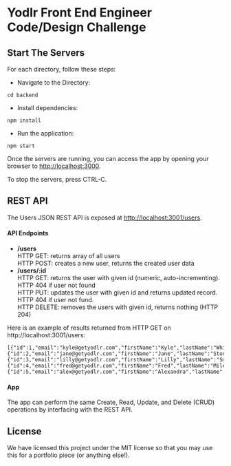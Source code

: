 Yodlr Front End Engineer Code/Design Challenge
=======================

## Start The Servers

For each directory, follow these steps:

* Navigate to the Directory:

```
cd backend
```

* Install dependencies:

```
npm install
```

* Run the application:

```
npm start
```

Once the servers are running, you can access the app by opening your browser to [http://localhost:3000](http://localhost:3000).

To stop the servers, press CTRL-C.


## REST API

The Users JSON REST API is exposed at [http://localhost:3001/users](http://localhost:3001).


#### API Endpoints

* **/users**  
HTTP GET: returns array of all users  
HTTP POST: creates a new user, returns the created user data
* **/users/:id**  
HTTP GET: returns the user with given id (numeric, auto-incrementing).  HTTP 404 if user not found  
HTTP PUT: updates the user with given id and returns updated record. HTTP 404 if user not fund.  
HTTP DELETE: removes the users with given id, returns nothing (HTTP 204)

Here is an example of results returned from HTTP GET on http://localhost:3001/users:
```
[{"id":1,"email":"kyle@getyodlr.com","firstName":"Kyle","lastName":"White","state":"active"},  
{"id":2,"email":"jane@getyodlr.com","firstName":"Jane","lastName":"Stone","state":"active"},  
{"id":3,"email":"lilly@getyodlr.com","firstName":"Lilly","lastName":"Smith","state":"pending"},  
{"id":4,"email":"fred@getyodlr.com","firstName":"Fred","lastName":"Miles","state":"pending"},  
{"id":5,"email":"alex@getyodlr.com","firstName":"Alexandra","lastName":"Betts","state":"pending"}]
```


#### App
The app can perform the same Create, Read, Update, and Delete (CRUD) operations by interfacing with the REST API.


## License

We have licensed this project under the MIT license so that you may use this for a portfolio piece (or anything else!).
